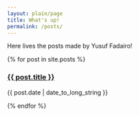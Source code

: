 ```yaml
---
layout: plain/page
title: What's up!
permalink: /posts/
---
```


Here lives the posts made by Yusuf Fadairo!

{% for post in site.posts %}
  <h3 class="link"><a class="link white" href="{{ post.url }}">{{ post.title }}</a></h3>
  <p class="date">
    <span class="date">{{ post.date | date_to_long_string }}</span>
  </p>
{% endfor %}